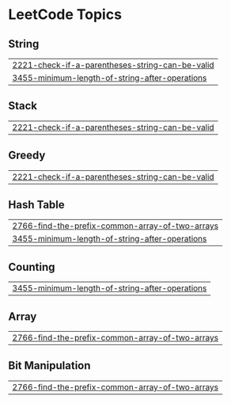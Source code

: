 

<!---LeetCode Topics Start-->
# LeetCode Topics
## String
|  |
| ------- |
| [2221-check-if-a-parentheses-string-can-be-valid](https://github.com/Shashank164/DSA/tree/master/2221-check-if-a-parentheses-string-can-be-valid) |
| [3455-minimum-length-of-string-after-operations](https://github.com/Shashank164/DSA/tree/master/3455-minimum-length-of-string-after-operations) |
## Stack
|  |
| ------- |
| [2221-check-if-a-parentheses-string-can-be-valid](https://github.com/Shashank164/DSA/tree/master/2221-check-if-a-parentheses-string-can-be-valid) |
## Greedy
|  |
| ------- |
| [2221-check-if-a-parentheses-string-can-be-valid](https://github.com/Shashank164/DSA/tree/master/2221-check-if-a-parentheses-string-can-be-valid) |
## Hash Table
|  |
| ------- |
| [2766-find-the-prefix-common-array-of-two-arrays](https://github.com/Shashank164/DSA/tree/master/2766-find-the-prefix-common-array-of-two-arrays) |
| [3455-minimum-length-of-string-after-operations](https://github.com/Shashank164/DSA/tree/master/3455-minimum-length-of-string-after-operations) |
## Counting
|  |
| ------- |
| [3455-minimum-length-of-string-after-operations](https://github.com/Shashank164/DSA/tree/master/3455-minimum-length-of-string-after-operations) |
## Array
|  |
| ------- |
| [2766-find-the-prefix-common-array-of-two-arrays](https://github.com/Shashank164/DSA/tree/master/2766-find-the-prefix-common-array-of-two-arrays) |
## Bit Manipulation
|  |
| ------- |
| [2766-find-the-prefix-common-array-of-two-arrays](https://github.com/Shashank164/DSA/tree/master/2766-find-the-prefix-common-array-of-two-arrays) |
<!---LeetCode Topics End-->